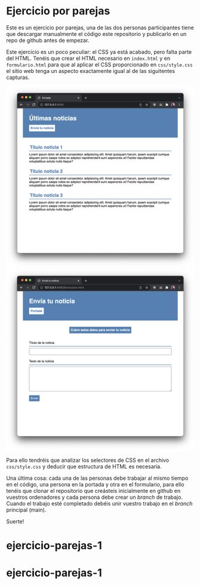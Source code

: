 # Ejercicio por parejas

Este es un ejercicio por parejas, una de las dos personas participantes tiene que descargar manualmente el código este repositorio y publicarlo en un repo de github antes de empezar.

Este ejercicio es un poco peculiar: el CSS ya está acabado, pero falta parte del HTML. Tenéis que crear el HTML necesario en `index.html` y en `formulario.html` para que al aplicar el CSS proporcionado en `css/style.css` el sitio web tenga un aspecto exactamente igual al de las siguitentes capturas.

![Portada](portada.png)
![Formulario](form.png)

Para ello tendréis que analizar los selectores de CSS en el archivo `css/style.css` y deducir que estructura de HTML es necesaria.

Una última cosa: cada una de las personas debe trabajar al mismo tiempo en el código, una persona en la portada y otra en el formulario, para ello tenéis que clonar el repositorio que creásteis inicialmente en github en vuestros ordenadores y cada persona debe crear un _branch_ de trabajo. Cuando el trabajo esté completado debéis unir vuestro trabajo en el _branch_ principal (main).

Suerte!
# ejercicio-parejas-1
# ejercicio-parejas-1

